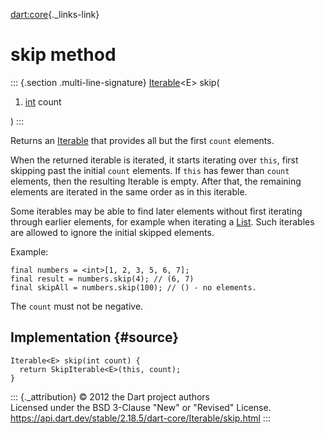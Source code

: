 [dart:core](../../dart-core/dart-core-library){._links-link}

skip method
===========

::: {.section .multi-line-signature}
[Iterable](../iterable-class)\<E\> skip(

1.  [int](../int-class) count

)
:::

Returns an [Iterable](../iterable-class) that provides all but the first
`count` elements.

When the returned iterable is iterated, it starts iterating over `this`,
first skipping past the initial `count` elements. If `this` has fewer
than `count` elements, then the resulting Iterable is empty. After that,
the remaining elements are iterated in the same order as in this
iterable.

Some iterables may be able to find later elements without first
iterating through earlier elements, for example when iterating a
[List](../list-class). Such iterables are allowed to ignore the initial
skipped elements.

Example:

``` {.language-dart data-language="dart"}
final numbers = <int>[1, 2, 3, 5, 6, 7];
final result = numbers.skip(4); // (6, 7)
final skipAll = numbers.skip(100); // () - no elements.
```

The `count` must not be negative.

Implementation {#source}
--------------

``` {.language-dart data-language="dart"}
Iterable<E> skip(int count) {
  return SkipIterable<E>(this, count);
}
```

::: {._attribution}
© 2012 the Dart project authors\
Licensed under the BSD 3-Clause \"New\" or \"Revised\" License.\
<https://api.dart.dev/stable/2.18.5/dart-core/Iterable/skip.html>
:::
